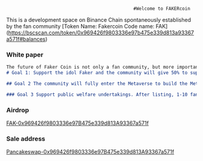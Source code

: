                                                    #Welcome to FAKERcoin

This is a development space on Binance Chain spontaneously established by the fan community
[Token Name: Fakercoin Code name: FAK] (https://bscscan.com/token/0x969426f9803336e97b475e339d813a93367a571f#balances) 


### White paper

```markdown
The future of Faker Coin is not only a fan community, but more importantly, a multi-dimensional metaverse development!
# Goal 1: Support the idol Faker and the community will give 50% to support Faker's games or live broadcasts!

## Goal 2 The community will fully enter the Metaverse to build the Metaverse, chain games, etc., and at the same time build the e-sports industry chain!

### Goal 3 Support public welfare undertakings. After listing, 1-10 fans will be drawn from community token holders every month to complete a dream! And spend money to build an e-sports club to create an e-sports dream for every gamer

```

### Airdrop 

[FAK-0x969426f9803336e97B475e339d813A93367a571f](https://bscscan.com/token/0x969426f9803336e97b475e339d813a93367a571f#balances)

### Sale address

[Pancakeswap-0x969426f9803336e97B475e339d813A93367a571f](https://pancakeswap.finance/)
